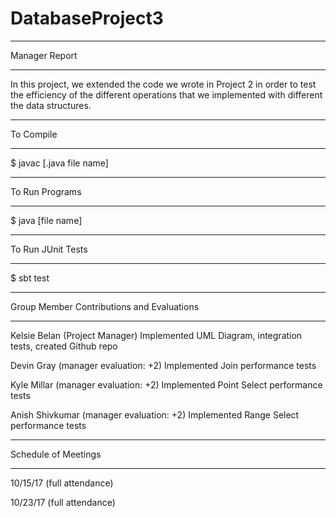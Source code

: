 # DatabaseProject3

________________________________________________________
Manager Report
________________________________________________________

In this project, we extended the code we wrote in Project 2 
in order to test the efficiency of the different operations
that we implemented with different the data structures.


________________________________________________________
To Compile
________________________________________________________

$ javac [.java file name]

________________________________________________________
To Run Programs
________________________________________________________

$ java [file name]

________________________________________________________
To Run JUnit Tests
________________________________________________________

$ sbt test


________________________________________________________
Group Member Contributions and Evaluations
________________________________________________________

Kelsie Belan (Project Manager)
Implemented UML Diagram, integration tests, created Github repo

Devin Gray (manager evaluation: +2)
Implemented Join performance tests

Kyle Millar (manager evaluation: +2)
Implemented Point Select performance tests 

Anish Shivkumar (manager evaluation: +2)
Implemented Range Select performance tests

________________________________________________________
Schedule of Meetings
________________________________________________________

10/15/17 (full attendance)

10/23/17 (full attendance)
